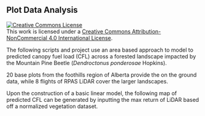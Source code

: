 ## Plot Data Analysis

<a rel="license" href="http://creativecommons.org/licenses/by-nc/4.0/"><img src="https://i.creativecommons.org/l/by-nc/4.0/88x31.png" alt="Creative Commons License" style="border-width:0"/></a><br />This work is licensed under a <a rel="license" href="http://creativecommons.org/licenses/by-nc/4.0/">Creative Commons Attribution-NonCommercial 4.0 International License</a>.

The following scripts and project use an area based approach to model to predicted canopy fuel load (CFL) across a forested landscape impacted by the Mountain Pine Beetle (*Dendroctonus ponderosae* Hopkins).

20 base plots from the foothills region of Alberta provide the on the ground data, while 8 flights of RPAS LiDAR cover the larger landscapes.

Upon the construction of a basic linear model, the following map of predicted CFL can be generated by inputting the max return of LiDAR based off a normalized vegetation dataset.
